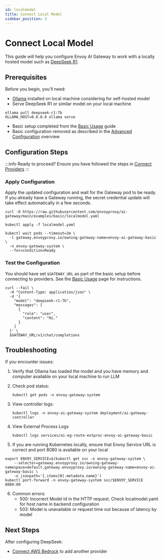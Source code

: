 ```yaml
---
id: localmodel
title: Connect Local Model
sidebar_position: 3
---
```


# Connect Local Model

This guide will help you configure Envoy AI Gateway to work with a locally hosted model such as [DeepSeek R1](https://github.com/deepseek-ai/DeepSeek-R1).

## Prerequisites

Before you begin, you'll need:

- [Ollama](https://ollama.com/) installed on local machine considering for self-hosted model
- Serve DeepSeek R1 or similar model on your local machine

```shell
ollama pull deepseek-r1:7b
OLLAMA_HOST=0.0.0.0 ollama serve
```

- Basic setup completed from the [Basic Usage](../basic-usage.md) guide
- Basic configuration removed as described in the [Advanced Configuration](./index.md) overview

## Configuration Steps

:::info Ready to proceed?
Ensure you have followed the steps in [Connect Providers](../connect-providers/)
:::

### Apply Configuration

Apply the updated configuration and wait for the Gateway pod to be ready. If you already have a Gateway running,
the secret credential update will take effect automatically in a few seconds.

```shell
curl -O https://raw.githubusercontent.com/envoyproxy/ai-gateway/main/examples/basic/localmodel.yaml

kubectl apply -f localmodel.yaml

kubectl wait pods --timeout=2m \
  -l gateway.envoyproxy.io/owning-gateway-name=envoy-ai-gateway-basic \
  -n envoy-gateway-system \
  --for=condition=Ready
```

### Test the Configuration

You should have set `$GATEWAY_URL` as part of the basic setup before connecting to providers.
See the [Basic Usage](../basic-usage.md) page for instructions.

```shell
curl --fail \
  -H "Content-Type: application/json" \
  -d '{
    "model": "deepseek-r1:7b",
    "messages": [
      {
        "role": "user",
        "content": "Hi."
      }
    ]
  }' \
  $GATEWAY_URL/v1/chat/completions
```

## Troubleshooting

If you encounter issues:

1. Verify that Ollama has loaded the model and you have memory and computer available on your local machine to run LLM

2. Check pod status:

   ```shell
   kubectl get pods -n envoy-gateway-system
   ```

3. View controller logs:

   ```shell
   kubectl logs -n envoy-ai-gateway-system deployment/ai-gateway-controller
   ```

4. View External Process Logs

   ```shell
   kubectl logs services/ai-eg-route-extproc-envoy-ai-gateway-basic
   ```
5. If you are running Kubernetes locally, ensure that Envoy Service URL is correct and port 8080 is available on your local

```
export ENVOY_SERVICE=$(kubectl get svc -n envoy-gateway-system \
    --selector=gateway.envoyproxy.io/owning-gateway-namespace=default,gateway.envoyproxy.io/owning-gateway-name=envoy-ai-gateway-basic \
    -o jsonpath='{.items[0].metadata.name}')
kubectl port-forward -n envoy-gateway-system svc/$ENVOY_SERVICE 8080:80
```

6. Common errors:
   - 500: Incorrect Model Id in the HTTP request. Check localmodel.yaml for host name in backend configuration
   - 503: Model is unavailable or request time out because of latency by model

## Next Steps

After configuring DeepSeek:

- [Connect AWS Bedrock](./aws-bedrock.md) to add another provider
